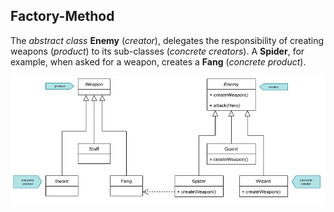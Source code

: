 ## Factory-Method

The *abstract class* **Enemy** (*creator*), delegates the responsibility of creating weapons (*product*) to its sub-classes (*concrete creators*). A **Spider**, for example, when asked for a weapon, creates a **Fang** (*concrete product*).

![Factory-Method UML diagram](/images/uml/factory-method.png)


